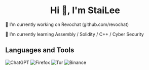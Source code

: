 <h1 align="center">Hi 👋, I'm StaiLee</h1>

<p align="left"> 🔭 I’m currently working on Revochat (github.com/revochat)</p>

<p> 🌱 I’m currently learning Assembly / Solidity / C++ / Cyber Security</p>

<p align="left">
</p>
<h2>Languages and Tools</h2>

![ChatGPT](https://img.shields.io/badge/chatGPT-74aa9c?style=for-the-badge&logo=openai&logoColor=white) ![Firefox](https://img.shields.io/badge/Firefox-FF7139?style=for-the-badge&logo=Firefox-Browser&logoColor=white) ![Tor](https://img.shields.io/badge/Tor-7D4698?style=for-the-badge&logo=Tor-Browser&logoColor=white) ![Binance](https://img.shields.io/badge/Binance-FCD535?style=for-the-badge&logo=binance&logoColor=white)
